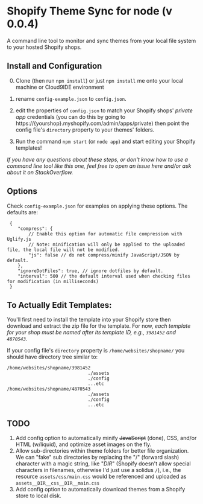 Shopify Theme Sync for node (v 0.0.4)
==================

A command line tool to monitor and sync themes from your local file system to your hosted Shopify shops.


## Install and Configuration

 0. Clone (then run `npm install`) or just `npm install` me onto your local machine or Cloud9IDE environment

 1. rename `config-example.json` to `config.json`.

 2. edit the properties of `config.json` to match your Shopify shops' *private app* credentials (you can do this by going to https://{yourshop}.myshopify.com/admin/apps/private) then point the config file's `directory` property to your themes' folders.

 3. Run the command `npm start` (or `node app`) and start editing your Shopify templates!
   
*If you have any questions about these steps, or don't know how to use a command line tool like this one, feel free to open an issue here and/or ask about it on StackOverflow.*

## Options

Check `config-example.json` for examples on applying these options. The defaults are:

```
 {
 	"compress": {
 		// Enable this option for automatic file compression with Uglify.js
 		// Note: minification will only be applied to the uploaded file, the local file will not be modified.
 		"js": false // do not compress/minify JavaScript/JSON by default.
 	},
 	"ignoreDotFiles": true, // ignore dotfiles by default.
 	"interval": 500 // the default interval used when checking files for modification (in milliseconds)
 }
```

## To Actually Edit Templates:

You'll first need to install the template into your Shopify store then download and extract the zip file for the template.
For now, *each template for your shop must be named after its template ID, e.g., `3981452` and  `4870543`.*

If your config file's `directory` property is `/home/websites/shopname/` you should have directory tree similar to:


    /home/websites/shopname/3981452
                                  ./assets
                                  ./config
                                  ...etc
    /home/websites/shopname/4870543
                                  ./assets
                                  ./config
                                  ...etc

## TODO

 1. Add config option to automatically minify ~~JavaScript~~ (done), CSS, and/or HTML (w/liquid), and optimize asset images on the fly.
 2. Allow sub-directories within theme folders for better file organization. We can "fake" sub directories by replacing the "/" (forward slash) character with a magic string, like "_DIR_" (Shopify doesn't allow special characters in filenames, otherwise I'd just use a solidus `/`), i.e., the resource `assets/css/main.css` would be referenced and uploaded as `assets__DIR__css__DIR__main.css`
 3. Add config option to automatically download themes from a Shopify store to local disk.
